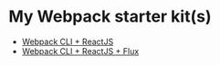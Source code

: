 # My Webpack starter kit(s)

+ [Webpack CLI + ReactJS](https://github.com/yoga1290/webpack-starter-kit/tree/ReactJS)
+ [Webpack CLI + ReactJS + Flux](https://github.com/yoga1290/webpack-starter-kit/tree/Flux)